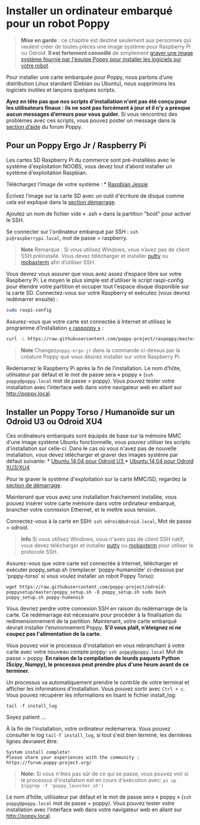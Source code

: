 # Installer un ordinateur embarqué pour un robot Poppy

> **Mise en garde** : ce chapitre est destiné seulement aux personnes qui veulent créer de toutes pièces une image système pour Raspberry Pi ou Odroid. **Il est fortement conseillé** de simplement [graver une image système fournie par l'équipe Poppy pour installer les logiciels sur votre robot](burn-an-image-file.md).

Pour installer une carte embarquée pour Poppy, nous partons d’une distribution Linux standard (Debian ou Ubuntu), nous supprimons les logiciels inutiles et lançons quelques scripts.

**Ayez en tête pas que nos scripts d’installation n'ont pas été conçu pour les utilisateurs finaux : ils ne sont pas forcément à jour et il n’y a presque aucun messages d’erreurs pour vous guider.** Si vous rencontrez des problèmes avec ces scripts, vous pouvez poster un message dans la [section d’aide](https://forum.poppy-project.org/c/support) du forum Poppy.

## Pour un Poppy Ergo Jr / Raspberry Pi

Les cartes SD Raspberry Pi du commerce sont pré-installées avec le système d'exploitation NOOBS, vous devez tout d’abord installer un système d'exploitation Raspbian.

Téléchargez l’image de votre système : * [Raspbian Jessie](https://www.raspberrypi.org/downloads/raspbian/)

Écrivez l’image sur la carte SD avec un outil d'écriture de disque comme cela est expliqué dans la [section démarrage](burn-an-image-file.md#write-an-image-to-the-sd-card).

Ajoutez un nom de fichier vide « .ssh » dans la partition "boot" pour activer le SSH.

Se connecter sur l'ordinateur embarqué par SSH : `ssh pi@raspberrypi.local`, mot de passe = raspberry.

> **Note** Remarque : Si vous utilisez Windows, vous n’avez pas de client SSH préinstallé. Vous devez télécharger et installer [putty](http://www.putty.org/) ou [mobaxterm](http://mobaxterm.mobatek.net/) afin d’utiliser SSH.

Vous devrez vous assurer que vous avez assez d’espace libre sur votre Raspberry Pi. Le moyen le plus simple est d’utiliser le script raspi-config pour étendre votre partition et occuper tout l'espace disque disponible sur la carte SD. Connectez-vous sur votre Raspberry et exécutez (vous devrez redémarrer ensuite) :

```bash
sudo raspi-config
```

Assurez-vous que votre carte est connectée à Internet et utilisez le programme d’installation [« raspoppy »](https://github.com/poppy-project/raspoppy) :

```bash
curl -L https://raw.githubusercontent.com/poppy-project/raspoppy/master/raspoppyfication.sh | bash -s "poppy-ergo-jr"
```

> **Note** Changez`poppy-ergo-jr` dans la commande ci-dessus par la créature Poppy que vous désirez installer sur votre Raspberry Pi.

Redémarrez le Raspberry Pi après la fin de l’installation. Le nom d’hôte, utilisateur par défaut et le mot de passe sera « poppy » (`ssh poppy@poppy.local` mot de passe = poppy). Vous pouvez tester votre installation avec l’interface web dans votre navigateur web en allant sur http://poppy.local.

## Installer un Poppy Torso / Humanoïde sur un Odroid U3 ou Odroid XU4

Ces ordinateurs embarqués sont équipés de base sur la mémoire MMC d'une image système Ubuntu fonctionnelle, vous pouvez utiliser les scripts d'installation sur celle-ci. Dans le cas où vous n'avez pas de nouvelle installation, vous devez télécharger et graver des images système par défaut suivante: * [Ubuntu 14,04 pour Odroid U3 ](http://odroid.com/dokuwiki/doku.php?id=en:u3_release_linux_ubuntu) * [Ubuntu 14,04 pour Odroid XU3/XU4 ](http://odroid.in/ubuntu_14.04lts/ubuntu-14.04.1lts-lubuntu-odroid-xu3-20150212.img.xz)

Pour le graver le système d'exploitation sur la carte MMC/SD, regardez la [section de démarrage](burn-an-image-file.md#write-an-image-to-the-sd-card).

Maintenant que vous avez une installation fraichement installée, vous pouvez insérer votre carte mémoire dans votre ordinateur embarqué, brancher votre connexion Ethernet, et le mettre sous tension.

Connectez-vous à la carte en SSH: `ssh odroid@odroid.local`, Mot de passe = odroid.

> **Info** Si vous utilisez Windows, vous n'avez pas de client SSH natif; vous devez télécharger et installer [putty](http://www.putty.org/) ou [mobaxterm](http://mobaxterm.mobatek.net/) pour utiliser le protocole SSH.

Assurez-vous que votre carte est connectée à Internet, télécharger et exécuter poppy_setup.sh (remplacer 'poppy-humanoïde' ci-dessous par 'poppy-torso' si vous voulez installer un robot Poppy Torso):

    wget https://raw.githubusercontent.com/poppy-project/odroid-poppysetup/master/poppy_setup.sh -O poppy_setup.sh sudo bash poppy_setup.sh poppy-humanoid
    

Vous devriez perdre votre connexion SSH en raison du redémarrage de la carte. Ce redémarrage est nécessaire pour procéder à la finalisation du redimensionnement de la partition. Maintenant, votre carte embarqué devrait installer l'environnement Poppy. **S'il vous plaît, n’éteignez ni ne coupez pas l'alimentation de la carte.**

Vous pouvez voir le processus d'installation en vous rebranchant à votre carte avec votre nouveau compte poppy: `ssh poppy@poppy.local` Mot de passe = poppy. **En raison de la compilation de lourds paquets Python (Scipy, Numpy), le processus peut prendre plus d'une heure avant de ce terminer.**

Un processus va automatiquement prendre le contrôle de votre terminal et afficher les informations d'installation. Vous pouvez sortir avec `Ctrl + c`. Vous pouvez récupérer les informations en lisant le fichier install_log:

    tail -f install_log
    

Soyez patient ...

À la fin de l'installation, votre ordinateur redémarrera. Vous pouvez consulter le log `tail-f install_log`, si tout s'est bien terminé, les dernières lignes devraient être:

    System install complete!
    Please share your experiences with the community : https://forum.poppy-project.org/
    

> **Note:** Si vous n'êtes pas sûr de ce qui se passe, vous pouvez voir si le processus d'installation est en cours d'exécution avec: `ps up $(pgrep -f 'poppy_launcher.sh')`

Le nom d’hôte, utilisateur par défaut et le mot de passe sera « poppy » (`ssh poppy@poppy.local` mot de passe = poppy). Vous pouvez tester votre installation avec l’interface web dans votre navigateur web en allant sur http://poppy.local.